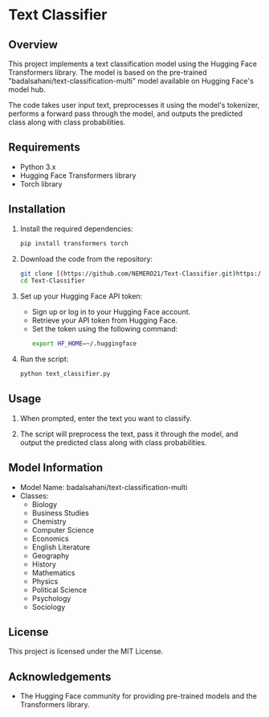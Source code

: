 # Text Classifier

## Overview

This project implements a text classification model using the Hugging Face Transformers library. The model is based on the pre-trained "badalsahani/text-classification-multi" model available on Hugging Face's model hub.

The code takes user input text, preprocesses it using the model's tokenizer, performs a forward pass through the model, and outputs the predicted class along with class probabilities.

## Requirements

- Python 3.x
- Hugging Face Transformers library
- Torch library

## Installation

1. Install the required dependencies:

   ```bash
   pip install transformers torch

2. Download the code from the repository:

   ```bash
   git clone [(https://github.com/NEMERO21/Text-Classifier.git)https://github.com/NEMERO21/Text-Classifier.git]
   cd Text-Classifier

3. Set up your Hugging Face API token:
   - Sign up or log in to your Hugging Face account.
   - Retrieve your API token from Hugging Face.
   - Set the token using the following command:
     ```bash
     export HF_HOME=~/.huggingface
     
4. Run the script:
   ```bash
   python text_classifier.py

## Usage 

1. When prompted, enter the text you want to classify.
   
2. The script will preprocess the text, pass it through the model, and output the predicted class along with class probabilities.

## Model Information
 - Model Name: badalsahani/text-classification-multi
 - Classes:
     - Biology
     - Business Studies
     - Chemistry
     - Computer Science
     - Economics
     - English Literature
     - Geography
     - History
     - Mathematics
     - Physics
     - Political Science
     - Psychology
     - Sociology
  
## License 

This project is licensed under the MIT License.

## Acknowledgements
- The Hugging Face community for providing pre-trained models and the Transformers library.
